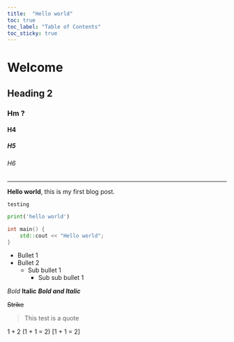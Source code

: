 ```yaml
---
title:  "Hello world"
toc: true
toc_label: "Table of Contents"
toc_sticky: true
---
```


# Welcome

## Heading 2

### Hm ?

#### H4 

##### H5

###### H6

---

**Hello world**, this is my first blog post.


`testing`

```python
print('hello world')
```

```cpp
int main() {
    std::cout << "Hello world";
}
```

- Bullet 1
- Bullet 2
  - Sub bullet 1
    - Sub sub bullet 1

*Bold* 
**Italic**
***Bold and Italic***

~~Strike~~

> This test is a quote



$1 + 2$
\(1 + 1 = 2\)
\[1 + 1 = 2\]